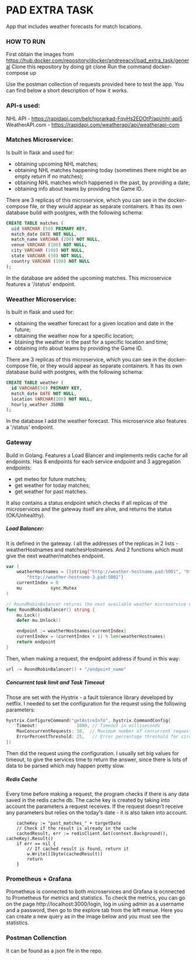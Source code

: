 # PAD EXTRA TASK
App that includes weather forecasts for match locations.
### HOW TO RUN
First obtain the images from https://hub.docker.com/repository/docker/andreeacvl/pad_extra_task/general
Clone this repository by doing git clone <repo>
Run the command docker-compose up

Use the postman collection of requests provided here to test the app. 
You can find below a short description of how it works.

### API-s used:
NHL API - https://rapidapi.com/belchiorarkad-FqvHs2EDOtP/api/nhl-api5
WeatherAPI.com - https://rapidapi.com/weatherapi/api/weatherapi-com

### Matches Microservice:
Is built in flask and used for:
- obtaining upcoming NHL matches;
- obtaining NHL matches happening today (sometimes there might be an empty return if no matches);
- obtaining NHL matches which happened in the past, by providing a date;
- obtaining info about teams by providing the Game ID..

There are 3 replicas of this microservice, which you can see in the docker-compose file, or they would appear as separate containers.
It has its own database build with postgres, with the following schema:
```sql
CREATE TABLE matches (
  uid VARCHAR (50) PRIMARY KEY,
  match_date DATE NOT NULL,
  match_name VARCHAR (200) NOT NULL,
  venue VARCHAR (100) NOT NULL,
  city VARCHAR (100) NOT NULL,
  state VARCHAR (50) NOT NULL,
  country VARCHAR (100) NOT NULL
);
```
In the database are added the upcoming matches.
This microservice features a '/status' endpoint.


### Weeather Microservice:
Is built in flask and used for:
- obtaining the weather forecast for a given location and date in the future;
- obtaining the weather now for a specific location;
- btaining the weather in the past for a specific location and time;
- obtaining info about teams by providing the Game ID.

There are 3 replicas of this microservice, which you can see in the docker-compose file, or they would appear as separate containers.
It has its own database build with postgres, with the following schema:
```sql
CREATE TABLE weather (
  id VARCHAR(50) PRIMARY KEY,
  match_date DATE NOT NULL,
  location VARCHAR(100) NOT NULL,
  hourly_weather JSONB
);
```
In the database I add the weather forecast.
This microservice also features a '/status' endpoint.

### Gateway
Build in Golang. Features a Load Blancer and implements redis cache for all endpoints. Has 8 endpoints for each service endpoint and 3 aggregation endpoints:
- get meteo for future matches;
- get weather for today matches;
- get weather for past matches.

It also contains a status endpoint which checks if all replicas of the microservices and the gateway itself are alive, and returns the status (OK/Unhealthy).

##### Load Balancer:
It is defined in the gateway. I all the addresses of the replicas in 2 lists -  weatherHostnames and matchesHostnames. And 2 functions which must give the next weather/matches endpoint.
```go
var (
	weatherHostnames = []string{"http://weather-hostname.pad:5001", "http://weather-hostname-2.pad:5001",
		"http://weather-hostname-3.pad:5001"}
	currentIndex = 0
	mu           sync.Mutex
)

// RoundRobinBalancer returns the next available weather microservice endpoint
func RoundRobinBalancer() string {
	mu.Lock()
	defer mu.Unlock()

	endpoint := weatherHostnames[currentIndex]
	currentIndex = (currentIndex + 1) % len(weatherHostnames)
	return endpoint
}
```
Then, when making a request, the endpoint address if found in this way:
```	go
url := RoundRobinBalancer() + "/endpoint_name"
```
##### Concurrent task limit and Task Timeout
Those are set with the Hystrix - a fault tolerance library developed by netflix.
I needed to set the configuration for the request using the following parameters:
```go 
hystrix.ConfigureCommand("getAstroInfo", hystrix.CommandConfig{
    Timeout:               1000, // Timeout in milliseconds
	MaxConcurrentRequests: 10,  // Maximum number of concurrent requests
	ErrorPercentThreshold: 25,   // Error percentage threshold for circuit breaker
})
```
Then did the request using the configuration. I usually set big values for timeout, to give the services time to return the answer, since there is lots of data to be parsed which may happen pretty slow.

##### Redis Cache
Every time before making a request, the program checks if there is any data saved in the redis cache db. The cache key is created by taking into account the parameters a request receives. If the request doesn't receive any parameters but relies on the today's date - it is also taken into account.
```
	cacheKey := "past_matches_" + targetDate
	// Check if the result is already in the cache
	cachedResult, err := redisClient.Get(context.Background(), cacheKey).Result()
	if err == nil {
		// If cached result is found, return it
		w.Write([]byte(cachedResult))
		return
	}
```

### Prometheus + Grafana
Prometheus is connected to both microservices and Grafana is ocnnected to Prometheus for metrics and statistics.
To check the metrics, you can go on the page http://localhost:3000/login, log in using admin as a username and a password, then go to the explore tab from the left menue. Here you can create a new query as in the image below and you must see the statistics.

### Postman Collenction
It can be found as a json file in the repo.
